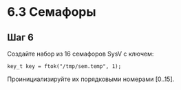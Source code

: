# 6.3 Семафоры

## Шаг 6

Создайте набор из 16 семафоров SysV с ключем:

    key_t key = ftok("/tmp/sem.temp", 1);

Проинициализируйте их порядковыми номерами [0..15].

